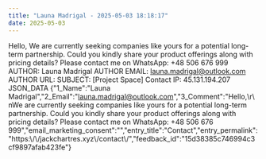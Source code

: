 ```yaml
---
title: "Launa Madrigal - 2025-05-03 18:18:17"
date: 2025-05-03
---
```


Hello, We are currently seeking companies like yours for a potential long-term partnership. Could you kindly share your product offerings along with pricing details? Please contact me on WhatsApp: +48 506 676 999 <!--more--> AUTHOR: Launa Madrigal AUTHOR EMAIL: launa.madrigal@outlook.com AUTHOR URL: SUBJECT: \[Project Space\] Contact IP: 45.131.194.207 JSON\_DATA {"1\_Name":"Launa Madrigal","2\_Email":"launa.madrigal@outlook.com","3\_Comment":"Hello,\\r\\nWe are currently seeking companies like yours for a potential long-term partnership. Could you kindly share your product offerings along with pricing details? Please contact me on WhatsApp: +48 506 676 999","email\_marketing\_consent":"","entry\_title":"Contact","entry\_permalink":"https:\\/\\/jackchartres.xyz\\/contact\\/","feedback\_id":"15d38385c746994c3cf9897afab423fe"}
